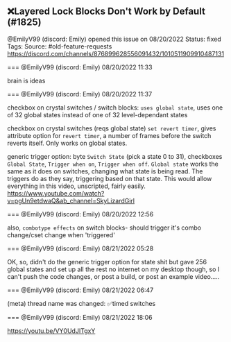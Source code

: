 ## ❌Layered Lock Blocks Don't Work by Default (#1825)
@EmilyV99 (discord: Emily) opened this issue on 08/20/2022
Status: fixed
Tags: 
Source: #old-feature-requests https://discord.com/channels/876899628556091432/1010511909910487131


=== @EmilyV99 (discord: Emily) 08/20/2022 11:33

brain is ideas

=== @EmilyV99 (discord: Emily) 08/20/2022 11:37

checkbox on crystal switches / switch blocks: `uses global state`, uses one of 32 global states instead of one of 32 level-dependant states

checkbox on crystal switches (reqs global state) `set revert timer`, gives attribute option for `revert timer`, a number of frames before the switch reverts itself. Only works on global states.

generic trigger option: byte `Switch State` (pick a state 0 to 31), checkboxes `Global State`, `Trigger when on`, `Trigger when off`. `Global state` works the same as it does on switches, changing what state is being read. The triggers do as they say, triggering based on that state.
This would allow everything in this video, unscripted, fairly easily. https://www.youtube.com/watch?v=pgUn9etdwaQ&ab_channel=SkyLizardGirl

=== @EmilyV99 (discord: Emily) 08/20/2022 12:56

also, `combotype effects` on switch blocks- should trigger it's combo change/cset change when 'triggered'

=== @EmilyV99 (discord: Emily) 08/21/2022 05:28

OK, so, didn't do the generic trigger option for state shit
but gave 256 global states
and set up all the rest
no internet on my desktop though, so I can't push the code changes, or post a build, or post an example video.....

=== @EmilyV99 (discord: Emily) 08/21/2022 06:47

(meta) thread name was changed: ✅timed switches

=== @EmilyV99 (discord: Emily) 08/21/2022 18:06

https://youtu.be/VY0UdJITgxY
